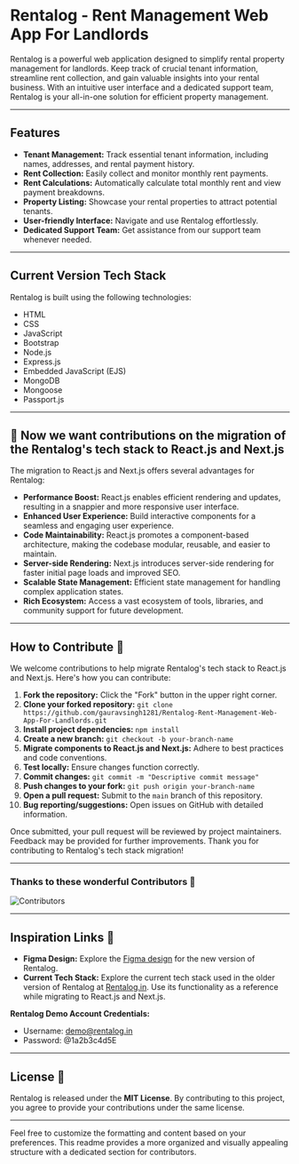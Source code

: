 # Rentalog - Rent Management Web App For Landlords

Rentalog is a powerful web application designed to simplify rental property management for landlords. Keep track of crucial tenant information, streamline rent collection, and gain valuable insights into your rental business. With an intuitive user interface and a dedicated support team, Rentalog is your all-in-one solution for efficient property management.

---

## Features
- **Tenant Management:** Track essential tenant information, including names, addresses, and rental payment history.
- **Rent Collection:** Easily collect and monitor monthly rent payments.
- **Rent Calculations:** Automatically calculate total monthly rent and view payment breakdowns.
- **Property Listing:** Showcase your rental properties to attract potential tenants.
- **User-friendly Interface:** Navigate and use Rentalog effortlessly.
- **Dedicated Support Team:** Get assistance from our support team whenever needed.

---

## Current Version Tech Stack
Rentalog is built using the following technologies:
- HTML
- CSS
- JavaScript
- Bootstrap
- Node.js
- Express.js
- Embedded JavaScript (EJS)
- MongoDB
- Mongoose
- Passport.js

---

## 🚀 Now we want contributions on the migration of the Rentalog's tech stack to React.js and Next.js

The migration to React.js and Next.js offers several advantages for Rentalog:

- **Performance Boost:** React.js enables efficient rendering and updates, resulting in a snappier and more responsive user interface.
- **Enhanced User Experience:** Build interactive components for a seamless and engaging user experience.
- **Code Maintainability:** React.js promotes a component-based architecture, making the codebase modular, reusable, and easier to maintain.
- **Server-side Rendering:** Next.js introduces server-side rendering for faster initial page loads and improved SEO.
- **Scalable State Management:** Efficient state management for handling complex application states.
- **Rich Ecosystem:** Access a vast ecosystem of tools, libraries, and community support for future development.

---

## How to Contribute 🤝
We welcome contributions to help migrate Rentalog's tech stack to React.js and Next.js. Here's how you can contribute:

1. **Fork the repository:** Click the "Fork" button in the upper right corner.
2. **Clone your forked repository:** `git clone https://github.com/gauravsingh1281/Rentalog-Rent-Management-Web-App-For-Landlords.git`
3. **Install project dependencies:** `npm install`
4. **Create a new branch:** `git checkout -b your-branch-name`
5. **Migrate components to React.js and Next.js:** Adhere to best practices and code conventions.
6. **Test locally:** Ensure changes function correctly.
7. **Commit changes:** `git commit -m "Descriptive commit message"`
8. **Push changes to your fork:** `git push origin your-branch-name`
9. **Open a pull request:** Submit to the `main` branch of this repository.
10. **Bug reporting/suggestions:** Open issues on GitHub with detailed information.

Once submitted, your pull request will be reviewed by project maintainers. Feedback may be provided for further improvements. Thank you for contributing to Rentalog's tech stack migration!

---

### Thanks to these wonderful Contributors 🌻
![Contributors](https://contrib.rocks/image?repo=gauravsingh1281/Rentalog-Rent-Management-Web-App-For-Landlords&lastUpdate=37676)

---

## Inspiration Links 🌟
- **Figma Design:** Explore the [Figma design](https://www.figma.com/file/9WhtUQT7s5ogTiDTp90PxI/RENTALOG-WEB-DESIGN?type=design&node-id=0-1&mode=design&t=ZNeyPXk16TlWB6I6-0) for the new version of Rentalog.
- **Current Tech Stack:** Explore the current tech stack used in the older version of Rentalog at [Rentalog.in](https://rentalog-web-app.azurewebsites.net/). Use its functionality as a reference while migrating to React.js and Next.js.

**Rentalog Demo Account Credentials:**
- Username: demo@rentalog.in
- Password: @1a2b3c4d5E

---

## License 📄
Rentalog is released under the **MIT License**. By contributing to this project, you agree to provide your contributions under the same license.

---

Feel free to customize the formatting and content based on your preferences. This readme provides a more organized and visually appealing structure with a dedicated section for contributors.
